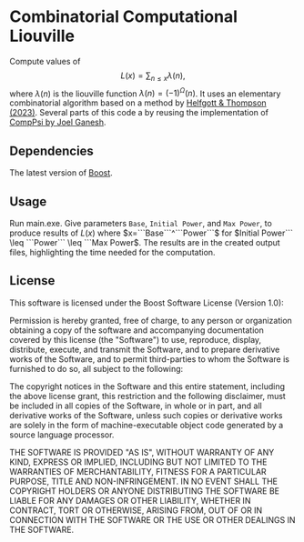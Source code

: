 # Combinatorial Computational Liouville

Compute values of $$L(x)=\sum_{n \leq x} \lambda(n),$$ where $\lambda(n)$ is the liouville function $\lambda(n)=(-1)^\Omega(n)$. It uses an elementary combinatorial algorithm based on a method by [Helfgott & Thompson (2023)](https://link.springer.com/article/10.1007/s40993-022-00408-8). Several parts of this code a by reusing the implementation of [CompPsi by Joel Ganesh](https://github.com/JoelGanesh/CompPsi/tree/master).

## Dependencies

The latest version of [Boost](https://www.boost.org/users/download/).
## Usage

Run main.exe. Give parameters ```Base```, ```Initial Power```, and ```Max Power```, to produce results of $L(x)$ where $x=```Base```^```Power```$ for $```Initial Power``` \leq ```Power``` \leq ```Max Power```$. The results are in the created output files, highlighting the time needed for the computation.

## License

This software is licensed under the Boost Software License (Version 1.0):

Permission is hereby granted, free of charge, to any person or organization
obtaining a copy of the software and accompanying documentation covered by
this license (the "Software") to use, reproduce, display, distribute,
execute, and transmit the Software, and to prepare derivative works of the
Software, and to permit third-parties to whom the Software is furnished to
do so, all subject to the following:

The copyright notices in the Software and this entire statement, including
the above license grant, this restriction and the following disclaimer,
must be included in all copies of the Software, in whole or in part, and
all derivative works of the Software, unless such copies or derivative
works are solely in the form of machine-executable object code generated by
a source language processor.

THE SOFTWARE IS PROVIDED "AS IS", WITHOUT WARRANTY OF ANY KIND, EXPRESS OR
IMPLIED, INCLUDING BUT NOT LIMITED TO THE WARRANTIES OF MERCHANTABILITY,
FITNESS FOR A PARTICULAR PURPOSE, TITLE AND NON-INFRINGEMENT. IN NO EVENT
SHALL THE COPYRIGHT HOLDERS OR ANYONE DISTRIBUTING THE SOFTWARE BE LIABLE
FOR ANY DAMAGES OR OTHER LIABILITY, WHETHER IN CONTRACT, TORT OR OTHERWISE,
ARISING FROM, OUT OF OR IN CONNECTION WITH THE SOFTWARE OR THE USE OR OTHER
DEALINGS IN THE SOFTWARE.
